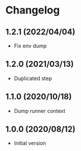 # Changelog

## 1.2.1 (2022/04/04)

* Fix env dump

## 1.2.0 (2021/03/13)

* Duplicated step

## 1.1.0 (2020/10/18)

* Dump runner context

## 1.0.0 (2020/08/12)

* Initial version

